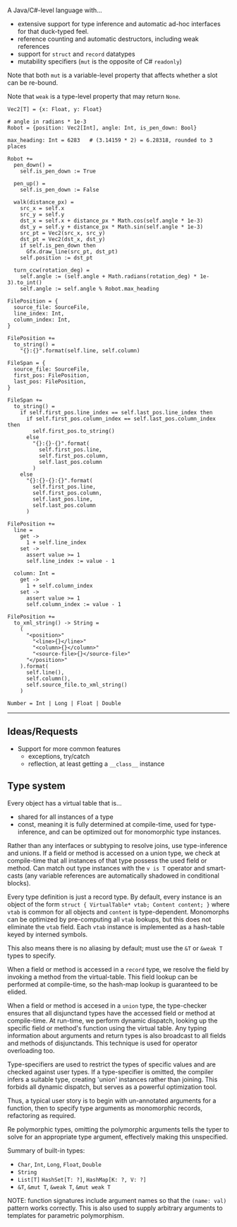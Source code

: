 A Java/C#-level language with... 
- extensive support for type inference and automatic ad-hoc interfaces for that 
  duck-typed feel.
- reference counting and automatic destructors, including weak references
- support for `struct` and `record` datatypes
- mutability specifiers (`mut` is the opposite of C# `readonly`)

Note that both `mut` is a variable-level property that affects whether a slot 
can be re-bound.

Note that `weak` is a type-level property that may return `None`.

```
Vec2[T] = {x: Float, y: Float}

# angle in radians * 1e-3
Robot = {position: Vec2[Int], angle: Int, is_pen_down: Bool}

max_heading: Int = 6283   # (3.14159 * 2) = 6.28318, rounded to 3 places

Robot +=
  pen_down() =
    self.is_pen_down := True
  
  pen_up() =
    self.is_pen_down := False
  
  walk(distance_px) =
    src_x = self.x
    src_y = self.y
    dst_x = self.x + distance_px * Math.cos(self.angle * 1e-3)
    dst_y = self.y + distance_px * Math.sin(self.angle * 1e-3)
    src_pt = Vec2(src_x, src_y)
    dst_pt = Vec2(dst_x, dst_y)
    if self.is_pen_down then
      Gfx.draw_line(src_pt, dst_pt)
    self.position := dst_pt

  turn_ccw(rotation_deg) =
    self.angle := (self.angle + Math.radians(rotation_deg) * 1e-3).to_int()
    self.angle := self.angle % Robot.max_heading
```

```
FilePosition = {
  source_file: SourceFile,
  line_index: Int,
  column_index: Int,
}

FilePosition +=
  to_string() =
    "{}:{}".format(self.line, self.column)

FileSpan = {
  source_file: SourceFile,
  first_pos: FilePosition,
  last_pos: FilePosition,
}
  
FileSpan +=
  to_string() =
    if self.first_pos.line_index == self.last_pos.line_index then
      if self.first_pos.column_index == self.last_pos.column_index then
        self.first_pos.to_string()
      else
        "{}:{}-{}".format(
          self.first_pos.line,
          self.first_pos.column,
          self.last_pos.column
        )
    else
      "{}:{}-{}:{}".format(
        self.first_pos.line,
        self.first_pos.column,
        self.last_pos.line,
        self.last_pos.column
      )

FilePosition +=
  line =
    get ->
      1 + self.line_index
    set ->
      assert value >= 1
      self.line_index := value - 1
  
  column: Int = 
    get ->
      1 + self.column_index
    set ->
      assert value >= 1
      self.column_index := value - 1

FilePosition +=
  to_xml_string() -> String =
    (
      "<position>"
        "<line>{}</line>"
        "<column>{}</column>"
        "<source-file>{}</source-file>"
      "</position>"
    ).format(
      self.line(),
      self.column(),
      self.source_file.to_xml_string()
    )
```

```
Number = Int | Long | Float | Double
```

---

## Ideas/Requests

- Support for more common features
  - exceptions, try/catch
  - reflection, at least getting a `__class__` instance

## Type system

Every object has a virtual table that is...
- shared for all instances of a type
- const, meaning it is fully determined at compile-time, used for type-
  inference, and can be optimized out for monomorphic type instances.

Rather than any interfaces or subtyping to resolve joins, use type-inference and
unions. If a field or method is accessed on a union type, we check at 
compile-time that all instances of that type possess the used field or method.
Can match out type instances with the `v is T` operator and smart-casts 
(any variable references are automatically shadowed in conditional blocks).

Every type definition is just a record type. By default, every instance is an
object of the form `struct { VirtualTable* vtab; Content content; }` where 
`vtab` is common for all objects and `content` is type-dependent. 
Monomorphs can be optimized by pre-computing all `vtab` lookups, but this does 
not eliminate the `vtab` field. Each `vtab` instance is implemented as a 
hash-table keyed by interned symbols.

This also means there is no aliasing by default; must use the `&T` or `&weak T`
types to specify.

When a field or method is accessed in a `record` type, we resolve the field by
invoking a method from the virtual-table. This field lookup can be performed at
compile-time, so the hash-map lookup is guaranteed to be elided.

When a field or method is accesed in a `union` type, the type-checker ensures 
that all disjunctand types have the accessed field or method at compile-time.
At run-time, we perform dynamic dispatch, looking up the specific field or 
method's function using the virtual table. Any typing information about 
arguments and return types is also broadcast to all fields and methods of 
disjunctands. This technique is used for operator overloading too.

Type-specifiers are used to restrict the types of specific values and are 
checked against user types. If a type-specifier is omitted, the compiler infers
a suitable type, creating 'union' instances rather than joining. This forbids
all dynamic dispatch, but serves as a powerful optimization tool.

Thus, a typical user story is to begin with un-annotated arguments for a 
function, then to specify type arguments as monomorphic records, refactoring as
required.

Re polymorphic types, omitting the polymorphic arguments tells the typer to 
solve for an appropriate type argument, effectively making this unspecified.

Summary of built-in types:
- `Char`, `Int`, `Long`, `Float`, `Double`
- `String`
- `List[T]` `HashSet[T: ?]`, `HashMap[K: ?, V: ?]`
- `&T`, `&mut T`, `&weak T`, `&mut weak T`

NOTE: function signatures include argument names so that the `(name: val)` 
pattern works correctly. This is also used to supply arbitrary arguments to
templates for parametric polymorphism.
